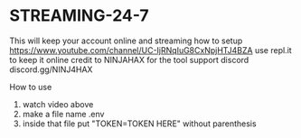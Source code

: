 # STREAMING-24-7
This will keep your account online and streaming
how to setup https://www.youtube.com/channel/UC-IjRNqIuG8CxNpjHTJ4BZA
use repl.it to keep it online
credit to NINJAHAX for the tool 
support discord discord.gg/NINJ4HAX

How to use 
1. watch video above
2. make a file name .env
4. inside that file put "TOKEN=TOKEN HERE" without parenthesis

